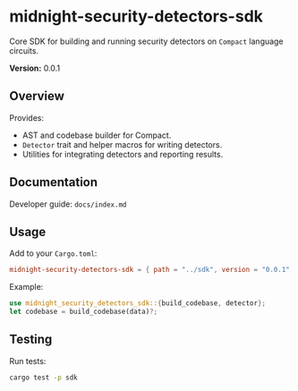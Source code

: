  # midnight-security-detectors-sdk

 Core SDK for building and running security detectors on `Compact` language circuits.

 **Version:** 0.0.1

 ## Overview

 Provides:
 - AST and codebase builder for Compact.
 - `Detector` trait and helper macros for writing detectors.
 - Utilities for integrating detectors and reporting results.

 ## Documentation

 Developer guide: `docs/index.md`

 ## Usage

 Add to your `Cargo.toml`:
 ```toml
 midnight-security-detectors-sdk = { path = "../sdk", version = "0.0.1" }
 ```

 Example:
 ```rust
 use midnight_security_detectors_sdk::{build_codebase, detector};
 let codebase = build_codebase(data)?;
 ```

 ## Testing

 Run tests:
 ```sh
 cargo test -p sdk
 ```